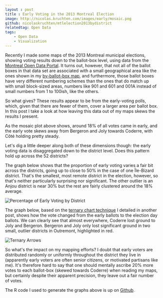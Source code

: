 ```yaml
---
layout : post
title : Early Voting in the 2013 Montreal Election
image: http://nicolas.kruchten.com/images/early/mosaic.png
github: nicolaskruchten/mtlelection2013bydistrict
relatedtag: Open Data
tags:
    - Open Data
    - Visualization
---
```


Recently I made some maps of the 2013 Montreal municipal elections, showing voting results down to the ballot-box level, using data from the [Montreal Open Data Portal][od]. It turns out, however, that not all of the ballot boxes in that data set are associated with a small geographical area like the ones shown in my [by-ballot-box map][map], and furthermore, those ballot boxes have very different numbering schemes than the ones that do match up with small block-sized areas, numbers like 901 and 601 and 001A instead of small numbers from 1 to 100ish, like the others.

So what gives? These results appear to be from the early-voting polls, which, given that there are fewer of them, cover a larger area per ballot box. In this post I take a look at how leaving this data out of my maps skews the results I present.

<!-- more -->

As the mosaic plot above shows, around 18% of all votes came in early, and the early vote skews away from Bergeron and Joly towards Coderre, with Côté holding pretty steady.

Let's dig a little deeper along both of these dimensions though: the early voting data is disaggregated down to the district level. Does this pattern hold up across the 52 districts?

The graph below shows that the proportion of early voting varies a fair bit across the districts, going up to close to 50% in the case of one Île-Bizard district. That's the smallest, most remote district in the election, however, so that's neither particularly surprising nor significant. The other outlier is an Anjou district is near 30% but the rest are fairly clustered around the 18% average.

![Percentage of Early Voting by District](http://nicolas.kruchten.com/images/early/percentage.png)

The graph below, based on the [ternary chart technique][tc] I detailed in another post, shows how the vote changed from the early ballots to the election day ballots. We can clearly see that almost everywhere, Coderre lost ground to Joly and Bergeron. Bergeron and Joly only lost significant ground in two small, outlier districts in Outremont, highlighted in red.

![Ternary Arrows](http://nicolas.kruchten.com/images/early/ternary.png)

So what's the impact on my mapping efforts? I doubt that early voters are distributed randomly or uniformly throughout the district they live in (apparently early voters are often senior citizens, or motivated partisans like me). It's therefore hard to say that one should mentally ascribe 20% more votes to each ballot-box (skewed towards Coderre) when reading my maps, but certainly despite their apparent precision, they leave out a fair number of votes.

The R code I used to generate the graphs above is up on [Github][repo].

[tc]: http://nicolas.kruchten.com/content/2014/01/mtlelection-ternary/
[repo]: https://github.com/nicolaskruchten/mtlelection2013bydistrict
[od]: http://donnees.ville.montreal.qc.ca/group/election-referendum
[map]: http://nicolas.kruchten.com/mtlelection2013bysection/

